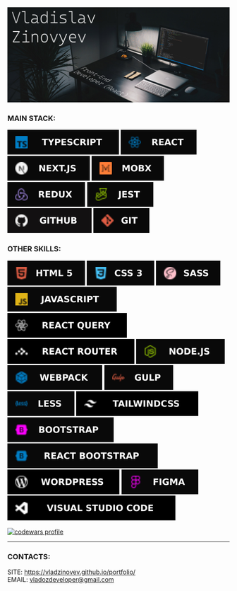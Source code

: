 <img src="icons/vlad.jpg" alt="banner">

### MAIN STACK:

<img src="icons/TypeScript.svg" alt="ts"> 
<img src="icons/React.svg" alt="react"> 
<img src="icons/NEXTJS.svg" alt="Next.js"> 
<img src="icons/MobX.svg" alt="MobX"> 
<img src="icons/REDUX.svg" alt="redux"> 
<img src="icons/Jest.svg" alt="Jest"> 
<img src="icons/GitHub.svg" alt="GitHub"> 
<img src="icons/GIT.svg" alt="git">

### OTHER SKILLS:

<img src="icons/HTML5.svg" alt="html"> 
<img src="icons/CSS3.svg" alt="css"> 
<img src="icons/SASS.svg" alt="sass"> 
<img src="icons/JavaScript.svg" alt="js">  
<img src="icons/ReactQuery.svg" alt="ReactQuery"> 
<img src="icons/ReactRouter.svg" alt="ReactRouter"> 
<img src="icons/Node.svg" alt="node"> 
<img src="icons/Webpack.svg" alt="webpack">
<img src="icons/Gulp.svg" alt="gulp"> 
<img src="icons/Less.svg" alt="less"> 
<img src="icons/TailwindCss.svg" alt="TailwindCss"> 
<img src="icons/BOOTSTRAP.svg" alt="bootstrap"> 
<img src="icons/React Bootstrap.svg" alt="React Bootstrap">
<img src="icons/Wordpress3.svg" alt="Wordpress">
<img src="icons/Figma.svg" alt="figma"> 
<img src="icons/VSC.svg" alt="VSCode">

<a target="_blank" rel="noopener noreferrer" href="https://www.codewars.com/users/vladzinovev"><img src="https://www.codewars.com/users/vladzinovev/badges/large" alt="codewars profile"></a>

---


### CONTACTS:

SITE: https://vladzinovev.github.io/portfolio/ <br/>
EMAIL: vladozdeveloper@gmail.com
